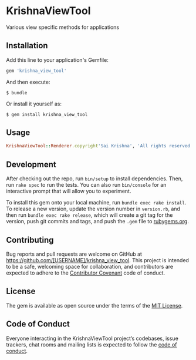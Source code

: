 # KrishnaViewTool

Various view specific methods for applications
## Installation

Add this line to your application's Gemfile:

```ruby
gem 'krishna_view_tool'
```

And then execute:

    $ bundle

Or install it yourself as:

    $ gem install krishna_view_tool

## Usage
```ruby 
KrishnaViewTool::Renderer.copyright'Sai Krishna', 'All rights reserved'
```
## Development

After checking out the repo, run `bin/setup` to install dependencies. Then, run `rake spec` to run the tests. You can also run `bin/console` for an interactive prompt that will allow you to experiment.

To install this gem onto your local machine, run `bundle exec rake install`. To release a new version, update the version number in `version.rb`, and then run `bundle exec rake release`, which will create a git tag for the version, push git commits and tags, and push the `.gem` file to [rubygems.org](https://rubygems.org).

## Contributing

Bug reports and pull requests are welcome on GitHub at https://github.com/[USERNAME]/krishna_view_tool. This project is intended to be a safe, welcoming space for collaboration, and contributors are expected to adhere to the [Contributor Covenant](http://contributor-covenant.org) code of conduct.

## License

The gem is available as open source under the terms of the [MIT License](https://opensource.org/licenses/MIT).

## Code of Conduct

Everyone interacting in the KrishnaViewTool project’s codebases, issue trackers, chat rooms and mailing lists is expected to follow the [code of conduct](https://github.com/[USERNAME]/krishna_view_tool/blob/master/CODE_OF_CONDUCT.md).
